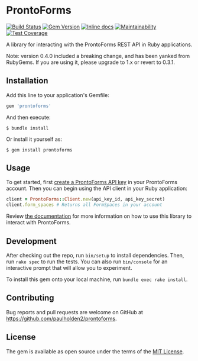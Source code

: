 # ProntoForms

[![Build Status](https://img.shields.io/endpoint.svg?url=https%3A%2F%2Factions-badge.atrox.dev%2Fpaulholden2%2Fprontoforms%2Fbadge%3Fref%3Dmaster&style=flat)](https://actions-badge.atrox.dev/paulholden2/prontoforms/goto?ref=master) [![Gem Version](https://badge.fury.io/rb/prontoforms.svg)](https://badge.fury.io/rb/prontoforms) [![Inline docs](http://inch-ci.org/github/paulholden2/prontoforms.svg?branch=master)](http://inch-ci.org/github/paulholden2/prontoforms) [![Maintainability](https://api.codeclimate.com/v1/badges/e47cd40058313e1c1c38/maintainability)](https://codeclimate.com/github/paulholden2/prontoforms/maintainability) [![Test Coverage](https://api.codeclimate.com/v1/badges/e47cd40058313e1c1c38/test_coverage)](https://codeclimate.com/github/paulholden2/prontoforms/test_coverage)

A library for interacting with the ProntoForms REST API in Ruby applications.

Note: version 0.4.0 included a breaking change, and has been yanked from
RubyGems. If you are using it, please upgrade to 1.x or revert to 0.3.1.

## Installation

Add this line to your application's Gemfile:

```ruby
gem 'prontoforms'
```

And then execute:

    $ bundle install

Or install it yourself as:

    $ gem install prontoforms

## Usage

To get started, first [create a ProntoForms API key] in your ProntoForms
account. Then you can begin using the API client in your Ruby application:

```rb
client = ProntoForms::Client.new(api_key_id, api_key_secret)
client.form_spaces # Returns all FormSpaces in your account
```

Review [the documentation](https://rubydoc.info/github/paulholden2/prontoforms)
for more information on how to use this library to interact with ProntoForms.

## Development

After checking out the repo, run `bin/setup` to install dependencies. Then,
run `rake spec` to run the tests. You can also run `bin/console` for an
interactive prompt that will allow you to experiment.

To install this gem onto your local machine, run `bundle exec rake install`.

## Contributing

Bug reports and pull requests are welcome on GitHub at https://github.com/paulholden2/prontoforms.

## License

The gem is available as open source under the terms of the [MIT License](https://opensource.org/licenses/MIT).

[create a ProntoForms API key]: https://support.prontoforms.com/hc/en-us/articles/217496468-Setup-an-API-Application-on-ProntoForms#Create
